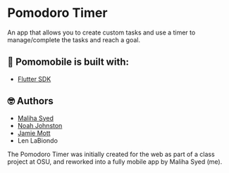 # Pomodoro Timer

An app that allows you to create custom tasks and use a timer to manage/complete the tasks and reach a goal.

## :hammer: Pomomobile is built with:
- [Flutter SDK](https://www.flutter.com/)

## 🤓 Authors
- [Maliha Syed](https://github.com/maldz3)
- [Noah Johnston](https://github.com/NDJ-1701)
- [Jamie Mott](https://github.com/jamiemott)
- Len LaBiondo

The Pomodoro Timer was initially created for the web as part of a class project at OSU,
and reworked into a fully mobile app by Maliha Syed (me).
